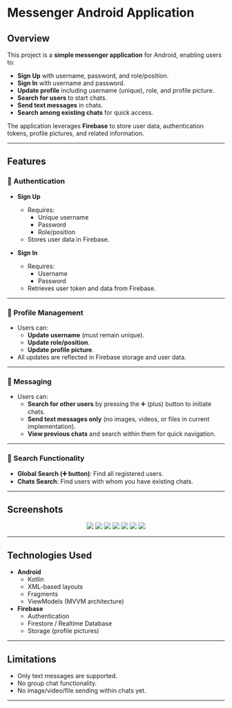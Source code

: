 # Messenger Android Application

## Overview

This project is a **simple messenger application** for Android, enabling users to:

- **Sign Up** with username, password, and role/position.
- **Sign In** with username and password.
- **Update profile** including username (unique), role, and profile picture.
- **Search for users** to start chats.
- **Send text messages** in chats.
- **Search among existing chats** for quick access.

The application leverages **Firebase** to store user data, authentication tokens, profile pictures, and related information.

---

## Features

### 🔐 Authentication

- **Sign Up**
    - Requires:
        - Unique username
        - Password
        - Role/position
    - Stores user data in Firebase.

- **Sign In**
    - Requires:
        - Username
        - Password
    - Retrieves user token and data from Firebase.

---

### 👤 Profile Management

- Users can:
    - **Update username** (must remain unique).
    - **Update role/position**.
    - **Update profile picture**.
- All updates are reflected in Firebase storage and user data.

---

### 💬 Messaging

- Users can:
    - **Search for other users** by pressing the ➕ (plus) button to initiate chats.
    - **Send text messages only** (no images, videos, or files in current implementation).
    - **View previous chats** and search within them for quick navigation.

---

### 🔎 Search Functionality

- **Global Search (➕ button)**: Find all registered users.
- **Chats Search**: Find users with whom you have existing chats.

---

## Screenshots

<p align="center">
  <img src="screenshots/1.png"/>
  <img src="screenshots/2.png"/>
  <img src="screenshots/3.png"/>
  <img src="screenshots/4.png"/>
  <img src="screenshots/5.png"/>
  <img src="screenshots/6.png"/>
  <img src="screenshots/7.png"/>
</p>

---

## Technologies Used

- **Android**
    - Kotlin
    - XML-based layouts
    - Fragments
    - ViewModels (MVVM architecture)
- **Firebase**
    - Authentication
    - Firestore / Realtime Database
    - Storage (profile pictures)

---

## Limitations

- Only text messages are supported.
- No group chat functionality.
- No image/video/file sending within chats yet.

---
